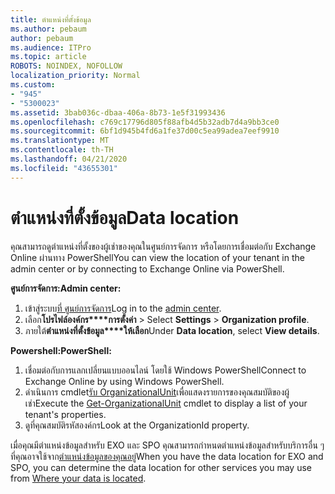 ```yaml
---
title: ตําแหน่งที่ตั้งข้อมูล
ms.author: pebaum
author: pebaum
ms.audience: ITPro
ms.topic: article
ROBOTS: NOINDEX, NOFOLLOW
localization_priority: Normal
ms.custom:
- "945"
- "5300023"
ms.assetid: 3bab036c-dbaa-406a-8b73-1e5f31993436
ms.openlocfilehash: c769c17796d805f88afb4d5b32adb7d4a9bb3ce0
ms.sourcegitcommit: 6bf1d945b4fd6a1fe37d00c5ea99adea7eef9910
ms.translationtype: MT
ms.contentlocale: th-TH
ms.lasthandoff: 04/21/2020
ms.locfileid: "43655301"
---
```

# <a name="data-location"></a><span data-ttu-id="2443c-102">ตําแหน่งที่ตั้งข้อมูล</span><span class="sxs-lookup"><span data-stu-id="2443c-102">Data location</span></span>

<span data-ttu-id="2443c-103">คุณสามารถดูตําแหน่งที่ตั้งของผู้เช่าของคุณในศูนย์การจัดการ หรือโดยการเชื่อมต่อกับ Exchange Online ผ่านทาง PowerShell</span><span class="sxs-lookup"><span data-stu-id="2443c-103">You can view the location of your tenant in the admin center or by connecting to Exchange Online via PowerShell.</span></span>


<span data-ttu-id="2443c-104">**ศูนย์การจัดการ:**</span><span class="sxs-lookup"><span data-stu-id="2443c-104">**Admin center:**</span></span>
1. <span data-ttu-id="2443c-105">เข้าสู่ระบบ[ที่ ศูนย์การจัดการ](https://admin.microsoft.com/Adminportal/Home)</span><span class="sxs-lookup"><span data-stu-id="2443c-105">Log in to the [admin center](https://admin.microsoft.com/Adminportal/Home).</span></span>
2. <span data-ttu-id="2443c-106">เลือก**โปรไฟล์องค์กร\*\*\*\*การตั้งค่า** > </span><span class="sxs-lookup"><span data-stu-id="2443c-106">Select **Settings** > **Organization profile**.</span></span>
3. <span data-ttu-id="2443c-107">ภายใต้**ตําแหน่งที่ตั้งข้อมูล\*\*\*\*ให้เลือก**</span><span class="sxs-lookup"><span data-stu-id="2443c-107">Under **Data location**, select **View details**.</span></span>


<span data-ttu-id="2443c-108">**Powershell:**</span><span class="sxs-lookup"><span data-stu-id="2443c-108">**PowerShell:**</span></span>
1. <span data-ttu-id="2443c-109">เชื่อมต่อกับการแลกเปลี่ยนแบบออนไลน์ โดยใช้ Windows PowerShell</span><span class="sxs-lookup"><span data-stu-id="2443c-109">Connect to Exchange Online by using Windows PowerShell.</span></span>
2. <span data-ttu-id="2443c-110">ดําเนินการ cmdlet[รับ OrganizationalUnit](https://docs.microsoft.com/powershell/module/exchange/active-directory/get-organizationalunit)เพื่อแสดงรายการของคุณสมบัติของผู้เช่า</span><span class="sxs-lookup"><span data-stu-id="2443c-110">Execute the [Get-OrganizationalUnit](https://docs.microsoft.com/powershell/module/exchange/active-directory/get-organizationalunit) cmdlet to display a list of your tenant's properties.</span></span> 
3. <span data-ttu-id="2443c-111">ดูที่คุณสมบัติรหัสองค์กร</span><span class="sxs-lookup"><span data-stu-id="2443c-111">Look at the OrganizationId property.</span></span>

<span data-ttu-id="2443c-112">เมื่อคุณมีตําแหน่งข้อมูลสําหรับ EXO และ SPO คุณสามารถกําหนดตําแหน่งข้อมูลสําหรับบริการอื่น ๆ ที่คุณอาจใช้จาก[ตําแหน่งข้อมูลของคุณอยู่](https://products.office.com/where-is-your-data-located)</span><span class="sxs-lookup"><span data-stu-id="2443c-112">When you have the data location for EXO and SPO, you can determine the data location for other services you may use from [Where your data is located](https://products.office.com/where-is-your-data-located).</span></span>